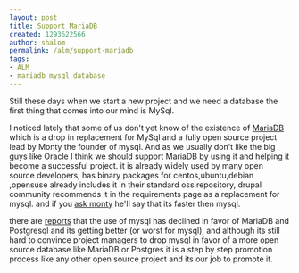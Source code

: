 ```yaml
---
layout: post
title: Support MariaDB
created: 1293622566
author: shalom
permalink: /alm/support-mariadb
tags:
- ALM
- mariadb mysql database
---
```

<p>Still these days when we start a new project and we need a database the first thing that comes into our mind is MySql.</p>
<p>I noticed lately that some of us don't yet know of the existence of <a href="http://mariadb.org/">MariaDB</a> which is a drop in replacement for MySql and a fully open source project lead by Monty the founder of mysql. And as we usually don't like the big guys like Oracle I think we should support MariaDB by using it and helping it become a successful project. it is already widely used by many open source developers, has binary packages for centos,ubuntu,debian ,opensuse already includes it in their standard oss repository, drupal community recommends it in the requirements page as a replacement for mysql. and if you <a href="http://kb.askmonty.org/v/about-mariadb">ask monty</a> he'll say that its faster then mysql.</p>
<p>there are <a href="http://www.opensourcegroups.com/showthread.php?t=577">reports</a> that the use of mysql has declined in favor of MariaDB and Postgresql and its getting better (or worst for mysql), and although its still hard to convince project managers to drop mysql in favor of a more open source database like MariaDB or Postgres it is a step by step promotion process like any other open source project and its our job to promote it.</p>
<p>&nbsp;</p>
<p>&nbsp;</p>
